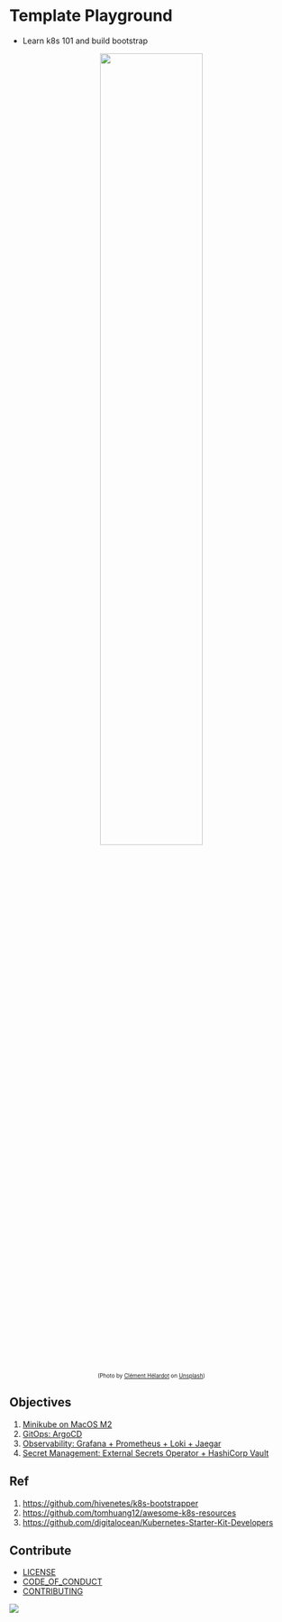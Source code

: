# Template Playground

* Learn k8s 101 and build bootstrap

<p align="center">
  <img style="width:60%;" src="https://i.imgur.com/Qe3Dzt6.png">
  <br/>
  <sub><sup>(Photo by <a href="https://unsplash.com/@clemhlrdt?utm_source=unsplash&utm_medium=referral&utm_content=creditCopyText">Clément Hélardot</a> on <a href="https://unsplash.com/collections/SV-KO-htOoM/my-first-collection/9b0020f22e02b780910afe3a322692d8?utm_source=unsplash&utm_medium=referral&utm_content=creditCopyText">Unsplash</a>)</sup></sub>
</p>

## Objectives

1. [Minikube on MacOS M2](docs/minikube/README.md)
2. [GitOps: ArgoCD](docs/argocd/README.md)
3. [Observability: Grafana + Prometheus + Loki + Jaegar](docs/observability/README.md)
4. [Secret Management: External Secrets Operator + HashiCorp Vault](docs/secret-management/README.md)

## Ref

1. <https://github.com/hivenetes/k8s-bootstrapper>
2. <https://github.com/tomhuang12/awesome-k8s-resources>
3. <https://github.com/digitalocean/Kubernetes-Starter-Kit-Developers>

## Contribute

* [LICENSE](LICENSE)
* [CODE_OF_CONDUCT](CODE_OF_CONDUCT.md)
* [CONTRIBUTING](CONTRIBUTING.md)

<a href="https://github.com/an/template-playground/graphs/contributors">
  <img src="https://contrib.rocks/image?repo=androchentw/template-playground" />
</a>

<!-- Links -->
